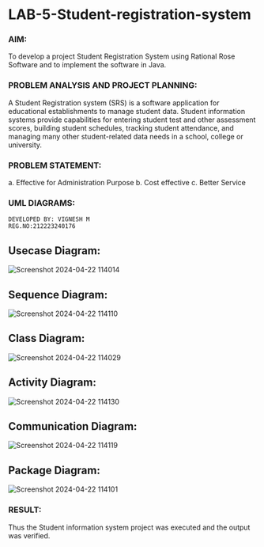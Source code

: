 # LAB-5-Student-registration-system
### AIM:
To develop a project Student Registration System using Rational Rose Software and to
implement the software in Java.
### PROBLEM ANALYSIS AND PROJECT PLANNING:
A Student Registration system (SRS) is a software application for educational
establishments to manage student data. Student information systems provide capabilities for
entering student test and other assessment scores, building student schedules, tracking student
attendance, and managing many other student-related data needs in a school, college or
university.
### PROBLEM STATEMENT:
a. Effective for Administration Purpose
b. Cost effective
c. Better Service
### UML DIAGRAMS:
```
DEVELOPED BY: VIGNESH M
REG.NO:212223240176
```
## Usecase Diagram:
![Screenshot 2024-04-22 114014](https://github.com/vigneshvickyu/LAB-5-Student-registration-system/assets/151948835/b27e0028-cbf0-496c-9c6c-1711350870c4)

## Sequence Diagram:
![Screenshot 2024-04-22 114110](https://github.com/vigneshvickyu/LAB-5-Student-registration-system/assets/151948835/4a9cb8d0-452e-4ecb-8216-3d5262b6ce11)

## Class Diagram:
![Screenshot 2024-04-22 114029](https://github.com/vigneshvickyu/LAB-5-Student-registration-system/assets/151948835/1bd5ee99-08b4-4680-bb0a-1cca31eb86e1)

## Activity Diagram:
![Screenshot 2024-04-22 114130](https://github.com/vigneshvickyu/LAB-5-Student-registration-system/assets/151948835/a7ebb3d9-6bbd-4761-8c82-b78aeb277c66)

## Communication Diagram:
![Screenshot 2024-04-22 114119](https://github.com/vigneshvickyu/LAB-5-Student-registration-system/assets/151948835/470e9c39-6ebb-4c6c-9521-7f0aada02b21)

## Package Diagram:
![Screenshot 2024-04-22 114101](https://github.com/vigneshvickyu/LAB-5-Student-registration-system/assets/151948835/0222faeb-ac68-434f-af2f-3bb324f02442)
### RESULT:
Thus the Student information system project was executed and the output was
verified.
